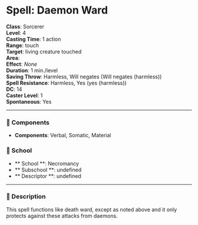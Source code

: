 
# Spell: Daemon Ward
**Class**: Sorcerer  
**Level**: 4  
**Casting Time**: 1 action  
**Range**: touch  
**Target**: living creature touched  
**Area**:   
**Effect**: _None_  
**Duration**: 1 min./level  
**Saving Throw**: Harmless, Will negates (Will negates (harmless))  
**Spell Resistance**: Harmless, Yes (yes (harmless))  
**DC**: 14  
**Caster Level**: 1  
**Spontaneous**: Yes

---

### 🔮 Components
- **Components**: Verbal, Somatic, Material

### 🏫 School
- ** School **: Necromancy
- ** Subschool **: undefined
- ** Descriptor **: undefined
---

### 📜 Description
This spell functions like death ward, except as noted above and it only protects against these attacks from daemons.
